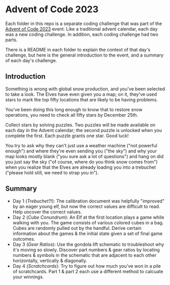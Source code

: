# Advent of Code 2023

Each folder in this repo is a separate coding challenge that was part of the [Advent of Code 2023](https://adventofcode.com) event. Like a traditional advent calendar, each day was a new coding challenge. In addition, each coding challenge had two parts.

There is a README in each folder to explain the context of that day's challenge, but here is the general introduction to the event, and a summary of each day's challenge.

## Introduction

Something is wrong with global snow production, and you've been selected to take a look. The Elves have even given you a map; on it, they've used stars to mark the top fifty locations that are likely to be having problems.

You've been doing this long enough to know that to restore snow operations, you need to check all fifty stars by December 25th.

Collect stars by solving puzzles. Two puzzles will be made available on each day in the Advent calendar; the second puzzle is unlocked when you complete the first. Each puzzle grants one star. Good luck!

You try to ask why they can't just use a weather machine ("not powerful enough") and where they're even sending you ("the sky") and why your map looks mostly blank ("you sure ask a lot of questions") and hang on did you just say the sky ("of course, where do you think snow comes from") when you realize that the Elves are already loading you into a trebuchet ("please hold still, we need to strap you in").

## Summary

* Day 1 (*Trebuchet?!*): The calibration document was helpfully "improved" by an eager young elf, but now the correct values are difficult to read. Help uncover the correct values.
* Day 2 (*Cube Conundrum*): An Elf at the first location plays a game while walking with you. The game consists of various colored cubes in a bag. Cubes are randomly pulled out by the handful. Derive certain information about the games & the initial state given a set of final game outcomes.
* Day 3 (*Gear Ratios*): Use the gondola lift schematic to troubleshoot why it's moving so slowly. Discover part numbers & gear ratios by locating numbers & symbols in the schematic that are adjacent to each other horizontally, vertically & diagonally.
* Day 4 (*Scratchcards*): Try to figure out how much you've won in a pile of scratchcards. Part 1 & part 2 each use a different method to calcuate your winnings.